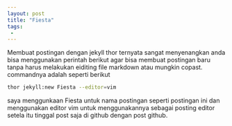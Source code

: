 ```yaml
---
layout: post
title: "Fiesta"
tags:
 -
---
```


Membuat postingan dengan jekyll thor ternyata sangat menyenangkan anda bisa menggunakan perintah berikut agar bisa membuat postingan baru tanpa harus melakukan eiditing file markdown atau mungkin copast. commandnya adalah seperti berikut 
```bash
thor jekyll:new Fiesta --editor=vim
```
saya menggunkaan Fiesta untuk nama postingan seperti postingan ini dan menggunakan editor vim untuk menggunakannya sebagai posting editor setela itu tinggal post saja di github dengan post github.
